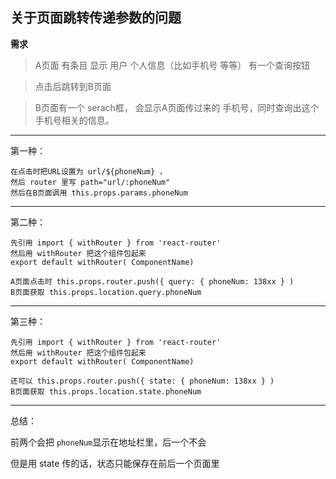 ## 关于页面跳转传递参数的问题

**需求**

> A页面 有条目 显示 用户 个人信息（比如手机号 等等） 有一个查询按钮

> 点击后跳转到B页面

> B页面有一个 serach框， 会显示A页面传过来的 手机号，同时查询出这个手机号相关的信息。

- - -
第一种：

    在点击时把URL设置为 url/${phoneNum} ，
    然后 router 里写 path="url/:phoneNum" 
    然后在B页面调用 this.props.params.phoneNum

- - -
第二种：

    先引用 import { withRouter } from 'react-router'
    然后用 withRouter 把这个组件包起来
    export default withRouter( ComponentName)

    A页面点击时 this.props.router.push({ query: { phoneNum: 138xx } )
    B页面获取 this.props.location.query.phoneNum

- - -
第三种：
    
    先引用 import { withRouter } from 'react-router'
    然后用 withRouter 把这个组件包起来
    export default withRouter( ComponentName)
    
    还可以 this.props.router.push({ state: { phoneNum: 138xx } )
    B页面获取 this.props.location.state.phoneNum

- - -
总结：

前两个会把 `phoneNum`显示在地址栏里，后一个不会

但是用 state 传的话，状态只能保存在前后一个页面里
